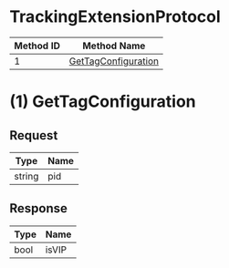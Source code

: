 # TrackingExtensionProtocol

| Method ID | Method Name |
|-----------|-------------|
| 1 | [GetTagConfiguration](#1-gettagconfiguration) |

# (1) GetTagConfiguration

## Request

| Type | Name |
|------|------|
| string | pid |

## Response

| Type | Name |
|------|------|
| bool | isVIP |

